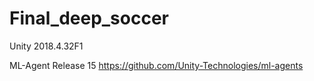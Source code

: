# Final_deep_soccer


Unity 2018.4.32F1

ML-Agent Release 15
https://github.com/Unity-Technologies/ml-agents
